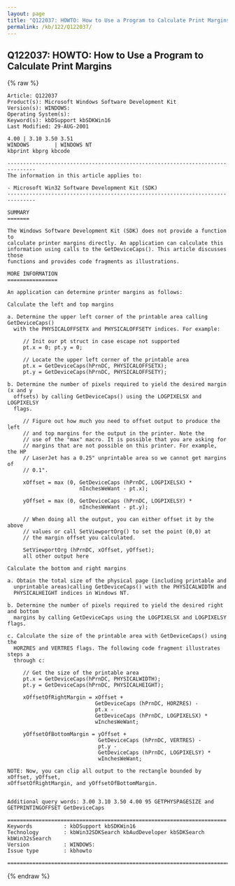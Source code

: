 ```yaml
---
layout: page
title: "Q122037: HOWTO: How to Use a Program to Calculate Print Margins"
permalink: /kb/122/Q122037/
---
```


## Q122037: HOWTO: How to Use a Program to Calculate Print Margins

{% raw %}

	Article: Q122037
	Product(s): Microsoft Windows Software Development Kit
	Version(s): WINDOWS:
	Operating System(s): 
	Keyword(s): kbDSupport kbSDKWin16
	Last Modified: 29-AUG-2001
	
	4.00 | 3.10 3.50 3.51
	WINDOWS        | WINDOWS NT
	kbprint kbprg kbcode
	
	-------------------------------------------------------------------------------
	The information in this article applies to:
	
	- Microsoft Win32 Software Development Kit (SDK) 
	-------------------------------------------------------------------------------
	
	SUMMARY
	=======
	
	The Windows Software Development Kit (SDK) does not provide a function to
	calculate printer margins directly. An application can calculate this
	information using calls to the GetDeviceCaps(). This article discusses those
	functions and provides code fragments as illustrations.
	
	MORE INFORMATION
	================
	
	An application can determine printer margins as follows:
	
	Calculate the left and top margins
	
	a. Determine the upper left corner of the printable area calling GetDeviceCaps()
	  with the PHYSICALOFFSETX and PHYSICALOFFSETY indices. For example:
	
	     // Init our pt struct in case escape not supported
	     pt.x = 0; pt.y = 0;
	
	     // Locate the upper left corner of the printable area
	     pt.x = GetDeviceCaps(hPrnDC, PHYSICALOFFSETX);
	     pt.y = GetDeviceCaps(hPrnDC, PHYSICALOFFSETY);
	
	b. Determine the number of pixels required to yield the desired margin (x and y
	  offsets) by calling GetDeviceCaps() using the LOGPIXELSX and LOGPIXELSY
	  flags.
	
	     // Figure out how much you need to offset output to produce the left 
	     // and top margins for the output in the printer. Note the
	     // use of the "max" macro. It is possible that you are asking for
	     // margins that are not possible on this printer. For example, the HP
	     // LaserJet has a 0.25" unprintable area so we cannot get margins of
	     // 0.1".
	
	     xOffset = max (0, GetDeviceCaps (hPrnDC, LOGPIXELSX) *
	                       nInchesWeWant - pt.x);
	
	     yOffset = max (0, GetDeviceCaps (hPrnDC, LOGPIXELSY) *
	                       nInchesWeWant - pt.y);
	
	     // When doing all the output, you can either offset it by the above
	     // values or call SetViewportOrg() to set the point (0,0) at
	     // the margin offset you calculated.
	
	     SetViewportOrg (hPrnDC, xOffset, yOffset);
	     all other output here
	
	Calculate the bottom and right margins
	
	a. Obtain the total size of the physical page (including printable and
	  unprintable areas)calling GetDeviceCaps() with the PHYSICALWIDTH and
	  PHYSICALHEIGHT indices in Windows NT.
	
	b. Determine the number of pixels required to yield the desired right and bottom
	  margins by calling GetDeviceCaps using the LOGPIXELSX and LOGPIXELSY flags.
	
	c. Calculate the size of the printable area with GetDeviceCaps() using the
	  HORZRES and VERTRES flags. The following code fragment illustrates steps a
	  through c:
	
	     // Get the size of the printable area
	     pt.x = GetDeviceCaps(hPrnDC, PHYSICALWIDTH);
	     pt.y = GetDeviceCaps(hPrnDC, PHYSICALHEIGHT);
	
	     xOffsetOfRightMargin = xOffset +
	                            GetDeviceCaps (hPrnDC, HORZRES) -
	                            pt.x -
	                            GetDeviceCaps (hPrnDC, LOGPIXELSX) *
	                            wInchesWeWant;
	
	     yOffsetOfBottomMargin = yOffset +
	                             GetDeviceCaps (hPrnDC, VERTRES) -
	                             pt.y -
	                             GetDeviceCaps (hPrnDC, LOGPIXELSY) *
	                             wInchesWeWant;
	
	NOTE: Now, you can clip all output to the rectangle bounded by xOffset, yOffset,
	xOffsetOfRightMargin, and yOffsetOfBottomMargin.
	
	
	Additional query words: 3.00 3.10 3.50 4.00 95 GETPHYSPAGESIZE and GETPRINTINGOFFSET GetDeviceCaps
	
	======================================================================
	Keywords          : kbDSupport kbSDKWin16 
	Technology        : kbWin32SDKSearch kbAudDeveloper kbSDKSearch kbWin32sSearch
	Version           : WINDOWS:
	Issue type        : kbhowto
	
	=============================================================================
	

{% endraw %}
